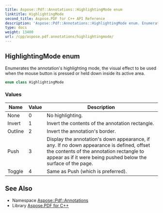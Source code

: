 ```yaml
---
title: Aspose::Pdf::Annotations::HighlightingMode enum
linktitle: HighlightingMode
second_title: Aspose.PDF for C++ API Reference
description: 'Aspose::Pdf::Annotations::HighlightingMode enum. Enumerates the annotation''s highlighting mode, the visual effect to be used when the mouse button is pressed or held down inside its active area in C++.'
type: docs
weight: 13400
url: /cpp/aspose.pdf.annotations/highlightingmode/
---
```

## HighlightingMode enum


Enumerates the annotation's highlighting mode, the visual effect to be used when the mouse button is pressed or held down inside its active area.

```cpp
enum class HighlightingMode
```

### Values

| Name | Value | Description |
| --- | --- | --- |
| None | 0 | No highlighting. |
| Invert | 1 | Invert the contents of the annotation rectangle. |
| Outline | 2 | Invert the annotation's border. |
| Push | 3 | Display the annotation's down appearance, if any. If no down appearance is defined, offset the contents of the annotation rectangle to appear as if it were being pushed below the surface of the page. |
| Toggle | 4 | Same as Push (which is preferred). |

## See Also

* Namespace [Aspose::Pdf::Annotations](../)
* Library [Aspose.PDF for C++](../../)
